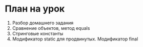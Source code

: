 # План на урок <br/>
1. Разбор домашнего задания  <br/>
2. Сравнение объектов, метод equals  <br/>
3. Стринговые константы  <br/>
4. Модификатор static для продвинутых. Модификатор final <br/>